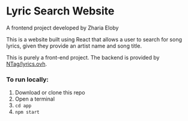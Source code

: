 # Lyric Search Website
A frontend project developed by Zharia Eloby

This is a website built using React that allows a user to search for song lyrics, given they provide
an artist name and song title.

This is purely a front-end project. The backend is provided by [NTag/lyrics.ovh](https://github.com/NTag/lyrics.ovh/).

### To run locally:
1. Download or clone this repo
2. Open a terminal
3. `cd app`
4. `npm start`